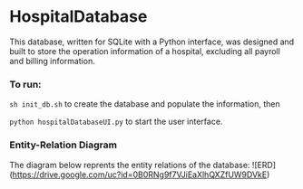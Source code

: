 # HospitalDatabase

This database, written for SQLite with a Python interface, was designed and built to store the operation information of a hospital, excluding all payroll and billing information.

### To run:
`sh init_db.sh` to create the database and populate the information, then

`python hospitalDatabaseUI.py` to start the user interface.

### Entity-Relation Diagram
The diagram below reprents the entity relations of the database:
![ERD] (https://drive.google.com/uc?id=0B0RNg9f7VJiEaXlhQXZfUW9DVkE)
